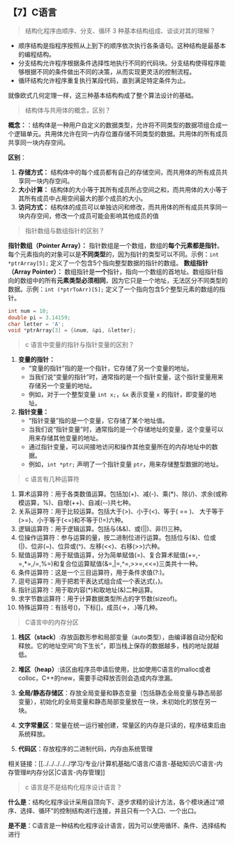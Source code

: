 ## 【7】C语言


> 结构化程序由顺序、分支、循环 3 种基本结构组成、谈谈对其的理解？

- 顺序结构是指程序按照从上到下的顺序依次执行各条语句。这种结构是最基本的编程结构。
- 分支结构允许程序根据条件选择性地执行不同的代码块。分支结构使得程序能够根据不同的条件做出不同的决策，从而实现更灵活的控制流程。
- 循环结构允许程序重复执行某段代码，直到满足特定条件为止。

就像欧式几何定理一样，这三种基本结构构成了整个算法设计的基础。

> 结构体与共用体的概念，区别？

**概念：**：结构体是一种用户自定义的数据类型，允许将不同类型的数据项组合成一个逻辑单元。共用体允许在同一内存位置存储不同类型的数据。共用体的所有成员共享同一块内存空间。

**区别**：
1. **存储方式：** 结构体中的每个成员都有自己的存储空间，而共用体的所有成员共享同一块内存空间。
2. **大小计算：** 结构体的大小等于其所有成员所占空间之和，而共用体的大小等于其所有成员中占用空间最大的那个成员的大小。
3. **访问方式：** 结构体的成员可以单独访问和修改，而共用体的所有成员共享同一块内存空间，修改一个成员可能会影响其他成员的值


> 指针数组与数组指针的区别？

**指针数组（Pointer Array）：** 指针数组是一个数组，数组的**每个元素都是指针**。每个元素指向的对象可以是**不同类型**的，因为指针的类型可以不同。示例：`int *ptrArray[5];` 定义了一个包含5个指向整型数据的指针的数组。
**数组指针（Array Pointer）：** 数组指针是**一个**指针，指向一个数组的首地址。数组指针指向的数组中的所有**元素类型必须相同**，因为它只是一个地址，无法区分不同类型的数据。示例：`int (*ptrToArr)[5];` 定义了一个指向包含5个整型元素的数组的指针。

```c
int num = 10;
double pi = 3.14159;
char letter = 'A';
void *ptrArray[3] = {&num, &pi, &letter};
```

> c 语言中变量的指针与指针变量的区别？

1. **变量的指针：**
    - “变量的指针”指的是一个指针，它存储了另一个变量的地址。
    - 当我们说“变量的指针”时，通常指的是一个指针变量，这个指针变量用来存储另一个变量的地址。
    - 例如，对于一个整型变量 `int x;`，`&x` 表示变量 `x` 的指针，即变量的地址。
2. **指针变量：**
    - “指针变量”指的是一个变量，它存储了某个地址值。
    - 当我们说“指针变量”时，通常指的是一个存储地址的变量，这个变量可以用来存储其他变量的地址。
    - 通过指针变量，可以间接地访问和操作其他变量所在的内存地址中的数据。
    - 例如，`int *ptr;` 声明了一个指针变量 `ptr`，用来存储整型数据的地址。

> c 语言有几种运算符

1. 算术运算符：用于各类数值运算。包括加(+)、减(-)、乘(\*)、除(/)、求余(或称模运算，%)、自增(++)、自减(--)共七种。
2. 关系运算符：用于比较运算。包括大于(>)、小于(<)、等于( == )、 大于等于(>=)、小于等于(<=)和不等于(!=)六种。
3. 逻辑运算符：用于逻辑运算。包括与(&&)、或(||)、非(!)三种。
4. 位操作运算符：参与运算的量，按二进制位进行运算。包括位与(&)、位或(|)、位非(~)、位异或(^)、左移(<<)、右移(>>)六种。
5. 赋值运算符：用于赋值运算，分为简单赋值(=)、复合算术赋值(+=,-=,\*=,/=,%=)和复合位运算赋值(&=,|=,^=,>>=,<<=)三类共十一种。
6. 条件运算符：这是一个三目运算符，用于条件求值(?:)。
7. 逗号运算符：用于把若干表达式组合成一个表达式(，)。
8. 指针运算符：用于取内容(*)和取地址(&)二种运算。
9. 求字节数运算符：用于计算数据类型所占的字节数(sizeof)。
10. 特殊运算符：有括号()，下标[]，成员(→，.)等几种。

> C语言中的内存分区

1. **栈区（stack）**:存放函数形参和局部变量（auto类型），由编译器自动分配和释放。它的地址空间“向下生长”，即当栈上保存的数据越多，栈的地址就越低。

2. **堆区（heap）**:该区由程序员申请后使用，比如使用C语言的malloc或者colloc，C++的new，需要手动释放否则会造成内存泄漏。

3. **全局/静态存储区**：存放全局变量和静态变量（包括静态全局变量与静态局部变量），初始化的全局变量和静态局部变量放在一块，未初始化的放在另一块。

4. **文字常量区**：常量在统一运行被创建，常量区的内存是只读的，程序结束后由系统释放。

5. **代码区**：存放程序的二进制代码，内存由系统管理

相关链接：[[../../../../../学习/专业/计算机基础/C语言/C语言-基础知识/C语言-内存管理#内存分区|C语言-内存管理]]


> c 语言是不是结构化程序设计语言？

**什么是**：结构化程序设计采用自顶向下、逐步求精的设计方法，各个模块通过“顺序、选择、循环”的控制结构进行连接，并且只有一个入口、一个出口。

**是不是**：C语言是一种结构化程序设计语言，因为可以使用循环、条件、选择结构进行